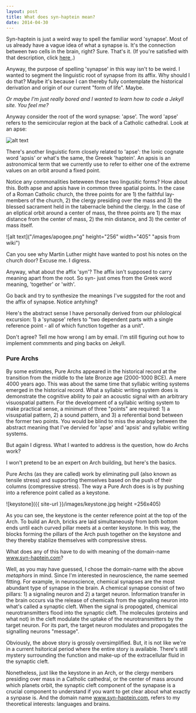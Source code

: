 ```yaml
---
layout: post
title: What does syn-haptein mean?
date: 2014-04-30
---
```


Syn-haptein is just a weird way to spell the familiar word 'synapse'. Most of us already have a vague idea of what a synapse is. It's the connection between two cells in the brain, right? Sure. That's it. (If you're satisfied with that description, click <a href="http://courses.media.mit.edu/2004spring/mas966/Peirce%201878%20Make%20Ideas%20Clear.pdf"> here </a>.) 
				
Anyway, the purpose of spelling 'synapse' in this way isn't to be weird. I wanted to segment the linguistic root of synapse from its affix. Why should I do that? Maybe it's because I can thereby fully contemplate the historical derivation and origin of our current "form of life". Maybe. 

*Or maybe I'm just really bored and I wanted to learn how to code a Jekyll site. You feel me?*

Anyway consider the root of the word synapse: 'apse'. The word 'apse' refers to the semicircular region at the back of a Catholic cathedral. Look at an apse:

![alt text]("/images/cathedr_floorplan_new.jpg" "cathderal floor plan")

There's another linguistic form closely related to 'apse': the Ionic cognate word 'apsis' or what's the same, the Greeek 'haptein'. An apsis is an astronomical term that we currently use to refer to either one of the extreme values on an orbit around a fixed point.

Notice any commonalities beteween these two lingusitic forms? How about this. Both apse and apsis have in common three spatial points. In the case of a Roman Catholic church, the three points for are 1) the faithful lay-members of the church, 2) the clergy presiding over the mass and 3) the blessed sacrament held in the tabernacle behind the clergy.  In the case of an eliptical orbit around a center of mass, the three points are 1) the max distance from the center of mass, 2) the min distance, and  3) the center of mass itself. 

![alt text]("/images/apogee.png" height="256" width="405" "apsis from wiki")

Can you see why Martin Luther might have wanted to post his notes on the church door? Excuse me. I digress. 

Anyway, what about the affix 'syn'? The affix isn't supposed to carry meaning apart from the root. So syn- just omes from the Greek word meaning, 'together' or 'with'. 

Go back and try to synthesize the meanings I've suggsted for the root and the affix of synapse. Notice antyhing? 

Here's the abstract sense I have personally derived from our philological excursion: 1) a 'synapse' refers to "two dependent parts with a single reference point - all of which function together as a unit". 

Don't agree? Tell me how wrong I am by email. I'm still figuring out how to implement commments and ping backs on Jekyll.

### Pure Archs  

By some estimates, Pure Archs appeared in the historical record at the transition from the middle to the late Bronze age (2000-1000 BCE). A mere 4000 years ago. This was about the same time that syllabic writing systems emerged in the historical record. What a syllabic writing system does is demonstrate the cognitive ability to pair an acoustic signal with an arbitrary visuospatial pattern. For the development of a syllabic writing system to make practical sense, a minimum of three "points" are required: 1) a visuspatial pattern, 2) a sound pattern, and 3) a referential bond between the former two points. You would be blind to miss the analogy between the abstract meaning that I've dervied for 'apse' and 'apsis' and syllabic writing systems. 

But again I digress. What I wanted to address is the question, how do Archs work?

I won't pretend to be an expert on Arch building, but here's the basics.

Pure Archs (as they are called) work by eliminating pull (also known as tensile stress) and supporting themselves based on the push of their columns (compressive stress). The way a Pure Arch does is is by pushing into a reference point called as a keystone. 

![keystone]({{ site-url }}/images/keystone.jpg height =256x405)

As you can see, the keystone is the center reference point at the top of the Arch. To build an Arch, bricks are laid simultaneously from both bottom ends until each curved pillar meets at a center keystone. In this way, the blocks forming the pillars of the Arch push together on the keystone and they thereby stablize themselves with compressive stress. 	

What does any of this have to do with meaning of the domain-name www.syn-haptein.com?  

Well, as you may have guessed, I chose the domain-name with the above *metaphors* in mind. Since I'm interested in neuroscience, the name seemed fitting. For example, in neuroscience, chemical synapses are the most abundant type of synapse in the brain. A chemical synapse consist of two pillars: 1) a signaling neuron and 2) a target neuron. Information transfer in the brain occurs via the release of chemicals from the signaling neuron into what's called a synaptic cleft. When the signal is propogated, chemical neurotransmitters flood into the synaptic cleft. The molecules (proteins and what not) in the cleft modulate the uptake of the neurotransmitters by the target neuron. For its part, the target neuron modulates and propogates the signalling neurons "message". 

Obviously, the above story is grossly oversimplified. But, it is not like we're in a current hsitorical period where the entire story is available. There's still mystery surrounding the function and make-up of the extracellular fluid in the synaptic cleft. 

Nonetheless, just like the keystone in an Arch, or the clergy members presiding over mass in a Catholic cathedral, or the center of mass around which planets orbit, the synaptic cleft component of the synapase is a crucial component to understand if you want to get clear about what exactly a synpase is. And the domain name www.syn-haptein.com, refers to my theoretical interests: languages and brains.  
				